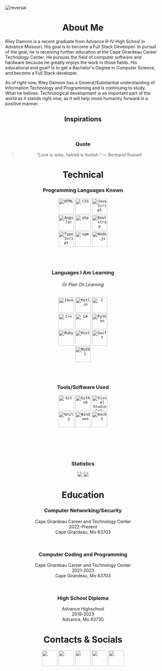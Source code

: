 ![reversal](https://capsule-render.vercel.app/api?type=waving&text=Riley%20Damron&fontAlign=50&fontSize=30&animation=twinkling&color=gradient&customColorList=0,2,3&height=220&width=2000)

<h1 align="center">About Me</h1>

Riley Damron is a recent graduate from Advance R-IV High School in Advance Missouri. His goal is to become a Full Stack Developer. In pursuit of the goal, he is receiving further education at the Cape Girardeau Career Technology Center. He pursues the field of computer software and hardware because he greatly enjoys the work in those fields. His educational end goal? Is to get a Bachelor's Degree in Computer Science, and become a Full Stack developer.

As of right now, Riley Damron has a General/Substantial understanding of Information Technology and Programming and is continuing to study.<br/>
What he belives: Technological development is an important part of the world as it stands right now, as it will help move humanity forward in a positive manner.

<h2 align="center">Inspirations</h2>
<br/>
<h3 align="center">Quote</h3>
<blockquote align="center">“Love is wise, hatred is foolish.” — Bertrand Russell</blockquote>




<h1 align="center">Technical</h1>


<h3 align="center">Programming Languages Known</h3>
<div align="center">
	<code><img height="50" src="https://user-images.githubusercontent.com/25181517/192158954-f88b5814-d510-4564-b285-dff7d6400dad.png" alt="HTML" title="HTML" /></code>
	<code><img height="50" src="" alt="CSS" title="CSS" /></code>
	<code><img height="50" src="https://user-images.githubusercontent.com/25181517/117447155-6a868a00-af3d-11eb-9cfe-245df15c9f3f.png" alt="JavaScript" title="JavaScript" /></code>
  <br/>
	<code><img height="50" src="https://user-images.githubusercontent.com/25181517/183890595-779a7e64-3f43-4634-bad2-eceef4e80268.png" alt="Angular" title="Angular" /></code>
  <code><img height="50" src="https://user-images.githubusercontent.com/25181517/183570228-6a040b9f-3ddf-47a2-a201-743121dac664.png" alt="php" title="php" /></code>
  <code><img height="50" src="" alt="Bootstrap" title="Bootstrap" /></code>
  <br/>
	<code><img height="50" src="" alt="TypeScript" title="TypeScript" /></code>
	<code><img height="50" src="https://user-images.githubusercontent.com/25181517/121401671-49102800-c959-11eb-9f6f-74d49a5e1774.png" alt="npm" title="npm" /></code>
  <code><img height="50" src="https://user-images.githubusercontent.com/25181517/183568594-85e280a7-0d7e-4d1a-9028-c8c2209e073c.png" alt="Node.js" title="Node.js" /></code>
</div>

<br/><br/>

<h3 align="center">Languages I Am Learning</h3>
<h6 align="center">Or Plan On Learning</h6>
<div align="center">
	<code><img height="50" src="https://user-images.githubusercontent.com/25181517/117201156-9a724800-adec-11eb-9a9d-3cd0f67da4bc.png" alt="Java" title="Java" /></code>
	<code><img height="50" src="https://user-images.githubusercontent.com/25181517/185062810-7ee0c3d2-17f2-4a98-9d8a-a9576947692b.png" alt="Kotlin" title="Kotlin" /></code>
	<code><img height="50" src="https://user-images.githubusercontent.com/25181517/192106070-46255bcf-65e6-4c6b-a296-bf8d0d8fb2a7.png" alt="C" title="C" /></code>
	<br/>
  <code><img height="50" src="https://user-images.githubusercontent.com/25181517/192106073-90fffafe-3562-4ff9-a37e-c77a2da0ff58.png" alt="C++" title="C++" /></code>
	<code><img height="50" src="https://user-images.githubusercontent.com/25181517/121405384-444d7300-c95d-11eb-959f-913020d3bf90.png" alt="C#" title="C#" /></code>
	<code><img height="50" src="https://user-images.githubusercontent.com/25181517/183423507-c056a6f9-1ba8-4312-a350-19bcbc5a8697.png" alt="Python" title="Python" /></code>
  <br/>
	<code><img height="50" src="https://user-images.githubusercontent.com/25181517/192603745-7d34df9e-7756-4756-a539-6a61badf7a80.png" alt="Ruby" title="Ruby" /></code>
	<code><img height="50" src="https://user-images.githubusercontent.com/25181517/192599922-3a8ceb1c-ff1d-40bc-b73c-99ea1182d8ad.png" alt="Rust" title="Rust" /></code>
	<code><img height="50" src="https://user-images.githubusercontent.com/25181517/121406389-6267a300-c95e-11eb-8d67-f1e22afe8aea.png" alt="Swift" title="Swift" /></code>
  <br/>
	<code><img height="50" src="https://user-images.githubusercontent.com/25181517/183896128-ec99105a-ec1a-4d85-b08b-1aa1620b2046.png" alt="MySQL" title="MySQL" /></code>
</div>




<br/><br/>


<h3 align="center">Tools/Software Used</h3>
<div align="center">
	<code><img height="50" src="https://user-images.githubusercontent.com/25181517/192108372-f71d70ac-7ae6-4c0d-8395-51d8870c2ef0.png" alt="Git" title="Git" /></code>
	<code><img height="50" src="https://user-images.githubusercontent.com/25181517/192108374-8da61ba1-99ec-41d7-80b8-fb2f7c0a4948.png" alt="GitHub" title="GitHub" /></code>
	<code><img height="50" src="https://user-images.githubusercontent.com/25181517/192108891-d86b6220-e232-423a-bf5f-90903e6887c3.png" alt="Visual Studio Code" title="Visual Studio Code" /></code>
  <br/>
	<code><img height="50" src="https://user-images.githubusercontent.com/25181517/193427941-9437dbbe-376f-40dc-9573-0ef5c02a26a7.png" alt="Unity" title="Unity" /></code>
	<code><img height="50" src="https://user-images.githubusercontent.com/25181517/186884150-05e9ff6d-340e-4802-9533-2c3f02363ee3.png" alt="Windows" title="Windows" /></code>
	<code><img height="50" src="https://user-images.githubusercontent.com/25181517/186884152-ae609cca-8cf1-4175-8d60-1ce1fa078ca2.png" alt="macOS" title="macOS" /></code>
</div>


<br/><br/><br/><br/>


<h3 align="center">Statistics</h3>
<p align="center">
  <picture>
<source 
  srcset="https://github-readme-stats.vercel.app/api?username=R-E-Damron&show_icons=true&theme=dark&hide_border=true&bg_color=00000000"
  media="(prefers-color-scheme: dark)"
/>
<source
  srcset="https://github-readme-stats.vercel.app/api?username=R-E-Damron&show_icons=true&hide_border=true&bg_color=00000000"
  media="(prefers-color-scheme: light), (prefers-color-scheme: no-preference)"
/>
<img src="https://github-readme-stats.vercel.app/api?username=R-E-Damron&show_icons=true" />
</picture>
  
<picture>
<source 
  srcset="https://github-readme-stats.vercel.app/api/top-langs/?username=R-E-Damron&theme=dark&hide_border=true&bg_color=00000000"
  media="(prefers-color-scheme: dark)"
/>
<source
  srcset="https://github-readme-stats.vercel.app/api/top-langs/?username=R-E-Damron&hide_border=true&bg_color=00000000"
  media="(prefers-color-scheme: light), (prefers-color-scheme: no-preference)"
/>
<img src="https://github-readme-stats.vercel.app/api?username=R-E-Damron&show_icons=true" />
</picture>
</p>



<h1 align="center">Education</h1>
<h3 align="center">Computer Networking/Security</h3>
<p align="center">Cape Girardeau Career and Technology Center<br/>2022-Present<br/>Cape Girardeau, Mo 63703</p>
<br/>
<h3 align="center">Computer Coding and Programming</h3>
<p align="center">Cape Girardeau Career and Technology Center<br/>2021-2023<br/>Cape Girardeau, Mo 63703</p>
<br/>
<h3 align="center">High School Diploma</h3>
<p align="center">Advance Highschool<br/>2019-2023<br/>Advance, Mo 63730</p>


<h1 align="center">Contacts & Socials</h1>

<p align="center">
<a href="mailto:rileydamron.business@gmail.com?subject=Came From GitHub"><img src="https://img.shields.io/badge/Gmail-D14836?style=for-the-badge&logo=gmail&logoColor=white" height="50"></a>
<a href="https://www.linkedin.com/in/riley-damron--business/"><img src="https://img.shields.io/badge/LinkedIn-0077B5?style=for-the-badge&logo=linkedin&logoColor=white" height="50"></a>
<a href="https://join.slack.com/t/riley-contacts/shared_invite/zt-1kinepjbk-3QeJm2SpsBsgvrgs6Lf~3Q"><img src="https://img.shields.io/badge/Slack-4A154B?style=for-the-badge&logo=slack&logoColor=white" height="50"></a>
<a href="https://www.sololearn.com/profile/16763289"><img src="https://img.shields.io/badge/-Sololearn-3a464b?style=for-the-badge&logo=Sololearn&logoColor=white" height="50"></a>
<a href="https://join.skype.com/invite/hIMmYUfJCS5q"><img src="https://img.shields.io/badge/Skype-00AFF0?style=for-the-badge&logo=skype&logoColor=white" height="50"></a>
</p>
